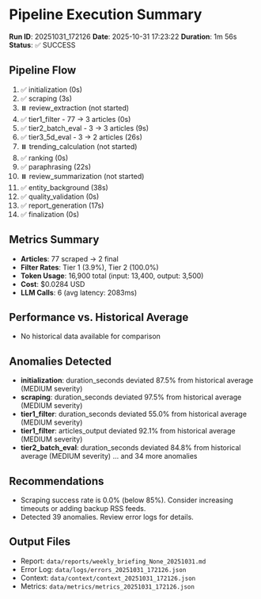 # Pipeline Execution Summary
**Run ID**: 20251031_172126
**Date**: 2025-10-31 17:23:22
**Duration**: 1m 56s
**Status**: ✅ SUCCESS

## Pipeline Flow
1. ✅ initialization (0s)
2. ✅ scraping (3s)
3. ⏸️  review_extraction (not started)
4. ✅ tier1_filter - 77 → 3 articles (0s)
5. ✅ tier2_batch_eval - 3 → 3 articles (9s)
6. ✅ tier3_5d_eval - 3 → 2 articles (26s)
7. ⏸️  trending_calculation (not started)
8. ✅ ranking (0s)
9. ✅ paraphrasing (22s)
10. ⏸️  review_summarization (not started)
11. ✅ entity_background (38s)
12. ✅ quality_validation (0s)
13. ✅ report_generation (17s)
14. ✅ finalization (0s)

## Metrics Summary
- **Articles**: 77 scraped → 2 final
- **Filter Rates**: Tier 1 (3.9%), Tier 2 (100.0%)
- **Token Usage**: 16,900 total (input: 13,400, output: 3,500)
- **Cost**: $0.0284 USD
- **LLM Calls**: 6 (avg latency: 2083ms)

## Performance vs. Historical Average
- No historical data available for comparison

## Anomalies Detected
- **initialization**: duration_seconds deviated 87.5% from historical average (MEDIUM severity)
- **scraping**: duration_seconds deviated 97.5% from historical average (MEDIUM severity)
- **tier1_filter**: duration_seconds deviated 55.0% from historical average (MEDIUM severity)
- **tier1_filter**: articles_output deviated 92.1% from historical average (MEDIUM severity)
- **tier2_batch_eval**: duration_seconds deviated 84.8% from historical average (MEDIUM severity)
... and 34 more anomalies

## Recommendations
- Scraping success rate is 0.0% (below 85%). Consider increasing timeouts or adding backup RSS feeds.
- Detected 39 anomalies. Review error logs for details.

## Output Files
- Report: `data/reports/weekly_briefing_None_20251031.md`
- Error Log: `data/logs/errors_20251031_172126.json`
- Context: `data/context/context_20251031_172126.json`
- Metrics: `data/metrics/metrics_20251031_172126.json`
